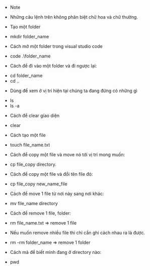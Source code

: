 * Note
- Những câu lệnh trên không phân biệt chữ hoa và chữ thường.

* Tạo một folder
- mkdir folder_name

* Cách mở một folder trong visual studio code
- code .\folder_name

* Cách để đi vào một folder và đi ngược lại:
- cd folder_name
- cd ..

* Dùng để xem ở vị trí hiện tại chúng ta đang đứng có những gì
- ls
- ls -a

* Cách để clear giao diện 
- clear

* Cách tạo một file 
- touch file_name.txt

* Cách để copy một file và move nó tới vị trí mong muốn:
- cp file_copy directory.

* Cách để copy một file và đổi tên file đó:
- cp file_copy new_name_file

* Cách để move 1 file từ nơi này sang nơi khác:
- mv file_name directory

* Cách để remove 1 file, folder:
- rm file_name.txt => remove 1 file
+ Nếu muốn remove nhiều file thì chỉ cần ghi cách nhau ra là được.
- rm -rm folder_name => remove 1 folder

* Cách mà để biết mình đang ở directory nào:
- pwd
